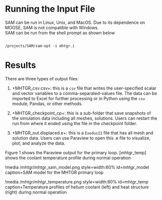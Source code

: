 # Running the Input File

SAM can be run in Linux, Unix, and MacOS.  Due to its
dependence on MOOSE, SAM is not compatible with Windows.  
SAM can be run from the shell prompt as shown below

```language=bash

/projects/SAM/sam-opt -i mhtgr.i

```

# Results

There are three types of output files:

1. +MHTGR_csv.csv+: this is a `csv` file that writes the user-specified scalar
    and vector variables to a comma-separated-values file. The data can be imported
    to Excel for further processing or in Python using the `csv` module, Pandas,
    or other methods.

2. +MHTGR_checkpoint_cp+: this is a sub-folder that save snapshots of the simulation
    data including all meshes, solutions. Users can restart the run from where it ended
    using the file in the checkpoint folder.

3. +MHTGR_out.displaced.e+: this is a `ExodusII` file that has all mesh and
    solution data. Users can use Paraview to open this .e file to visualize, plot,
    and analyze the data.

Figure 1 shows the Paraview output for the primary loop.
[mhtgr_temp] shows the coolant temperature profile during normal operation

!media /mhtgr/mhtgr_sam_model.png
       style=width:60%
       id=mhtgr_model
       caption=SAM model for the MHTGR primary loop

!media /mhtgr/mhtgr_temperature.png
       style=width:80%
       id=mhtgr_temp
       caption=Temperature profiles of helium coolant (left) and heat
       structure (right) during normal operation
